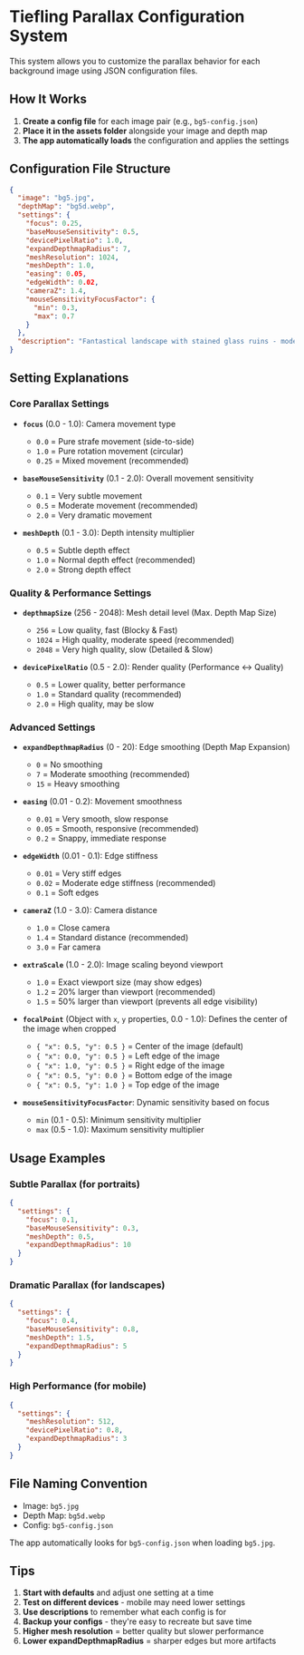 # Tiefling Parallax Configuration System

This system allows you to customize the parallax behavior for each background image using JSON configuration files.

## How It Works

1. **Create a config file** for each image pair (e.g., `bg5-config.json`)
2. **Place it in the assets folder** alongside your image and depth map
3. **The app automatically loads** the configuration and applies the settings

## Configuration File Structure

```json
{
  "image": "bg5.jpg",
  "depthMap": "bg5d.webp", 
  "settings": {
    "focus": 0.25,
    "baseMouseSensitivity": 0.5,
    "devicePixelRatio": 1.0,
    "expandDepthmapRadius": 7,
    "meshResolution": 1024,
    "meshDepth": 1.0,
    "easing": 0.05,
    "edgeWidth": 0.02,
    "cameraZ": 1.4,
    "mouseSensitivityFocusFactor": {
      "min": 0.3,
      "max": 0.7
    }
  },
  "description": "Fantastical landscape with stained glass ruins - moderate parallax effect"
}
```

## Setting Explanations

### Core Parallax Settings
- **`focus`** (0.0 - 1.0): Camera movement type
  - `0.0` = Pure strafe movement (side-to-side)
  - `1.0` = Pure rotation movement (circular)
  - `0.25` = Mixed movement (recommended)

- **`baseMouseSensitivity`** (0.1 - 2.0): Overall movement sensitivity
  - `0.1` = Very subtle movement
  - `0.5` = Moderate movement (recommended)
  - `2.0` = Very dramatic movement

- **`meshDepth`** (0.1 - 3.0): Depth intensity multiplier
  - `0.5` = Subtle depth effect
  - `1.0` = Normal depth effect (recommended)
  - `2.0` = Strong depth effect

### Quality & Performance Settings
- **`depthmapSize`** (256 - 2048): Mesh detail level (Max. Depth Map Size)
  - `256` = Low quality, fast (Blocky & Fast)
  - `1024` = High quality, moderate speed (recommended)
  - `2048` = Very high quality, slow (Detailed & Slow)

- **`devicePixelRatio`** (0.5 - 2.0): Render quality (Performance ↔ Quality)
  - `0.5` = Lower quality, better performance
  - `1.0` = Standard quality (recommended)
  - `2.0` = High quality, may be slow

### Advanced Settings
- **`expandDepthmapRadius`** (0 - 20): Edge smoothing (Depth Map Expansion)
  - `0` = No smoothing
  - `7` = Moderate smoothing (recommended)
  - `15` = Heavy smoothing

- **`easing`** (0.01 - 0.2): Movement smoothness
  - `0.01` = Very smooth, slow response
  - `0.05` = Smooth, responsive (recommended)
  - `0.2` = Snappy, immediate response

- **`edgeWidth`** (0.01 - 0.1): Edge stiffness
  - `0.01` = Very stiff edges
  - `0.02` = Moderate edge stiffness (recommended)
  - `0.1` = Soft edges

- **`cameraZ`** (1.0 - 3.0): Camera distance
  - `1.0` = Close camera
  - `1.4` = Standard distance (recommended)
  - `3.0` = Far camera

- **`extraScale`** (1.0 - 2.0): Image scaling beyond viewport
  - `1.0` = Exact viewport size (may show edges)
  - `1.2` = 20% larger than viewport (recommended)
  - `1.5` = 50% larger than viewport (prevents all edge visibility)

- **`focalPoint`** (Object with `x`, `y` properties, 0.0 - 1.0): Defines the center of the image when cropped
  - `{ "x": 0.5, "y": 0.5 }` = Center of the image (default)
  - `{ "x": 0.0, "y": 0.5 }` = Left edge of the image
  - `{ "x": 1.0, "y": 0.5 }` = Right edge of the image
  - `{ "x": 0.5, "y": 0.0 }` = Bottom edge of the image
  - `{ "x": 0.5, "y": 1.0 }` = Top edge of the image

- **`mouseSensitivityFocusFactor`**: Dynamic sensitivity based on focus
  - `min` (0.1 - 0.5): Minimum sensitivity multiplier
  - `max` (0.5 - 1.0): Maximum sensitivity multiplier

## Usage Examples

### Subtle Parallax (for portraits)
```json
{
  "settings": {
    "focus": 0.1,
    "baseMouseSensitivity": 0.3,
    "meshDepth": 0.5,
    "expandDepthmapRadius": 10
  }
}
```

### Dramatic Parallax (for landscapes)
```json
{
  "settings": {
    "focus": 0.4,
    "baseMouseSensitivity": 0.8,
    "meshDepth": 1.5,
    "expandDepthmapRadius": 5
  }
}
```

### High Performance (for mobile)
```json
{
  "settings": {
    "meshResolution": 512,
    "devicePixelRatio": 0.8,
    "expandDepthmapRadius": 3
  }
}
```

## File Naming Convention

- Image: `bg5.jpg`
- Depth Map: `bg5d.webp` 
- Config: `bg5-config.json`

The app automatically looks for `bg5-config.json` when loading `bg5.jpg`.

## Tips

1. **Start with defaults** and adjust one setting at a time
2. **Test on different devices** - mobile may need lower settings
3. **Use descriptions** to remember what each config is for
4. **Backup your configs** - they're easy to recreate but save time
5. **Higher mesh resolution** = better quality but slower performance
6. **Lower expandDepthmapRadius** = sharper edges but more artifacts
